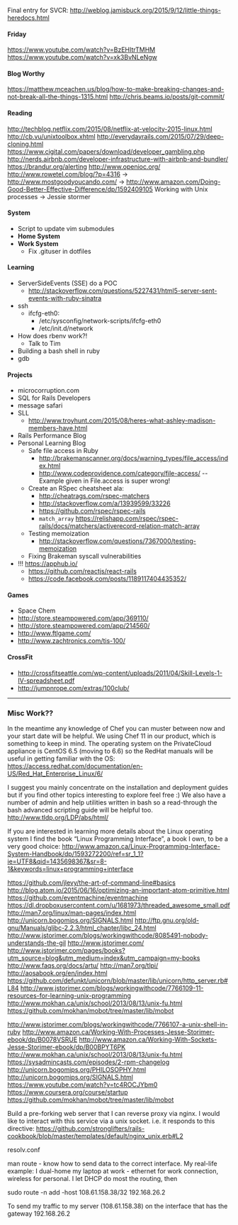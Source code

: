 Final entry for SVCR:
  http://weblog.jamisbuck.org/2015/9/12/little-things-heredocs.html

#### Friday
https://www.youtube.com/watch?v=BzEHItrTMHM
https://www.youtube.com/watch?v=xk3BvNLeNgw

#### Blog Worthy
https://matthew.mceachen.us/blog/how-to-make-breaking-changes-and-not-break-all-the-things-1315.html
http://chris.beams.io/posts/git-commit/

#### Reading
http://techblog.netflix.com/2015/08/netflix-at-velocity-2015-linux.html
http://cb.vu/unixtoolbox.xhtml
http://everydayrails.com/2015/07/29/deep-cloning.html
https://www.cigital.com/papers/download/developer_gambling.php
http://nerds.airbnb.com/developer-infrastructure-with-airbnb-and-bundler/
https://brandur.org/alerting
http://www.openioc.org/
http://www.rowetel.com/blog/?p=4316
-> http://www.mostgoodyoucando.com/
-> http://www.amazon.com/Doing-Good-Better-Effective-Difference/dp/1592409105
Working with Unix processes -> Jessie stormer

#### System

- Script to update vim submodules
- **Home System**
- **Work System**
  - Fix .gituser in dotfiles

#### Learning

- ServerSideEvents (SSE) do a POC
  - http://stackoverflow.com/questions/5227431/html5-server-sent-events-with-ruby-sinatra
- ssh
  - ifcfg-eth0:
    - /etc/sysconfig/network-scripts/ifcfg-eth0
    - /etc/init.d/network
- How does rbenv work?!
  - Talk to Tim
- Building a bash shell in ruby
- gdb

#### Projects

- microcorruption.com
- SQL for Rails Developers
- message safari
- SLL
  - http://www.troyhunt.com/2015/08/heres-what-ashley-madison-members-have.html
- Rails Performance Blog
- Personal Learning Blog
  - Safe file access in Ruby
    - http://brakemanscanner.org/docs/warning_types/file_access/index.html
    - http://www.codeprovidence.com/category/file-access/
      -- Example given in File.access is super wrong!
  - Create an RSpec cheatsheet ala:
    - http://cheatrags.com/rspec-matchers
    - http://stackoverflow.com/a/13939599/33226
    - https://github.com/rspec/rspec-rails
    - `match_array` https://relishapp.com/rspec/rspec-rails/docs/matchers/activerecord-relation-match-array
  - Testing memoization
    - http://stackoverflow.com/questions/7367000/testing-memoization
  - Fixing Brakeman syscall vulnerabilities
- !!! https://apphub.io/
  - https://github.com/reactjs/react-rails
  - https://code.facebook.com/posts/1189117404435352/

#### Games

- Space Chem
- http://store.steampowered.com/app/369110/
- http://store.steampowered.com/app/214560/
- http://www.ftlgame.com/
- http://www.zachtronics.com/tis-100/

#### CrossFit

- http://crossfitseattle.com/wp-content/uploads/2011/04/Skill-Levels-1-IV-spreadsheet.pdf
- http://jumpnrope.com/extras/100club/

----

### Misc Work??

In the meantime any knowledge of Chef you can muster between now and your start date will be helpful. We using Chef 11 in our product, which is something to keep in mind.   The operating system on the PrivateCloud appliance is CentOS 6.5 (moving to 6.6) so the RedHat manuals will be useful in getting familiar with the OS:
https://access.redhat.com/documentation/en-US/Red_Hat_Enterprise_Linux/6/

I suggest you mainly concentrate on the installation and deployment guides but if you find other topics interesting to explore feel free :)
We also have a number of admin and help utilities written in bash so a read-through the bash advanced scripting guide will be helpful too.
http://www.tldp.org/LDP/abs/html/

If you are interested in learning more details about the Linux operating system I find the book “Linux Programming Interface”, a book I own, to be a very good choice:
http://www.amazon.ca/Linux-Programming-Interface-System-Handbook/dp/1593272200/ref=sr_1_1?ie=UTF8&qid=1435698367&sr=8-1&keywords=linux+programming+interface

https://github.com/jlevy/the-art-of-command-line#basics
http://blog.atom.io/2015/06/16/optimizing-an-important-atom-primitive.html
https://github.com/eventmachine/eventmachine
https://dl.dropboxusercontent.com/u/1681973/threaded_awesome_small.pdf
http://man7.org/linux/man-pages/index.html
http://unicorn.bogomips.org/SIGNALS.html
http://ftp.gnu.org/old-gnu/Manuals/glibc-2.2.3/html_chapter/libc_24.html
http://www.jstorimer.com/blogs/workingwithcode/8085491-nobody-understands-the-gil
http://www.jstorimer.com/
http://www.jstorimer.com/pages/books?utm_source=blog&utm_medium=index&utm_campaign=my-books
http://www.faqs.org/docs/artu/
http://man7.org/tlpi/
http://aosabook.org/en/index.html
https://github.com/defunkt/unicorn/blob/master/lib/unicorn/http_server.rb#L84
http://www.jstorimer.com/blogs/workingwithcode/7766109-11-resources-for-learning-unix-programming
http://www.mokhan.ca/unix/school/2013/08/13/unix-fu.html
https://github.com/mokhan/mobot/tree/master/lib/mobot

http://www.jstorimer.com/blogs/workingwithcode/7766107-a-unix-shell-in-ruby
http://www.amazon.ca/Working-With-Processes-Jesse-Storimer-ebook/dp/B0078VSRUE
http://www.amazon.ca/Working-With-Sockets-Jesse-Storimer-ebook/dp/B00BPYT6PK
http://www.mokhan.ca/unix/school/2013/08/13/unix-fu.html
https://sysadmincasts.com/episodes/2-rpm-changelog
http://unicorn.bogomips.org/PHILOSOPHY.html
http://unicorn.bogomips.org/SIGNALS.html
https://www.youtube.com/watch?v=tc4ROCJYbm0
https://www.coursera.org/course/startup
https://github.com/mokhan/mobot/tree/master/lib/mobot

Build a pre-forking web server that I can reverse proxy via nginx. I would like to interact with this service via a unix socket. i.e. it responds to this directive: https://github.com/stronglifters/rails-cookbook/blob/master/templates/default/nginx_unix.erb#L2

resolv.conf

man route - know how to send data to the correct interface. My
real-life example: I dual-home my laptop at work - ethernet for work
connection, wireless for personal.
I let DHCP do most the routing, then

sudo route -n add -host 108.61.158.38/32 192.168.26.2

To send my traffic to my server (108.61.158.38) on the interface that
has the gateway 192.168.26.2
